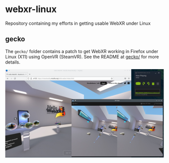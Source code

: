 # webxr-linux
Repository containing my efforts in getting usable WebXR under Linux

## gecko
The `gecko/` folder contains a patch to get WebXR working in Firefox under Linux (X11) using OpenVR (SteamVR). See the README at [gecko/](gecko/) for more details.

![Firefox running 'Hello WebXR' under Linux with SteamVR](./gecko/screenshot.png)